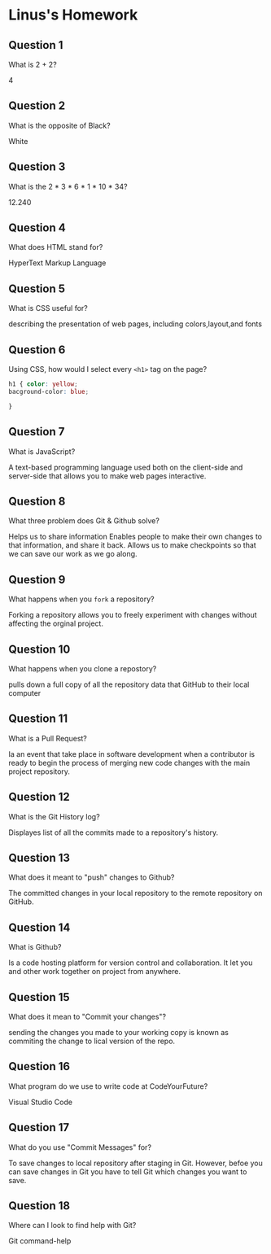 # Linus's Homework

## Question 1

What is 2 + 2?

4

## Question 2

What is the opposite of Black?

White

## Question 3

What is the  2 * 3 * 6 * 1 * 10 * 34?

12.240

## Question 4 

What does HTML stand for?

HyperText Markup Language

## Question 5

What is CSS useful for?

describing the presentation of web pages, including colors,layout,and fonts

## Question 6

Using CSS, how would I select every `<h1>` tag on the page?

```css
h1 { color: yellow;
bacground-color: blue;

}
```

## Question 7

What is JavaScript?

A text-based programming language used both on the client-side and server-side that allows you to make web pages interactive.

## Question 8

What three problem does Git & Github solve?

Helps us to share information
Enables people to make their own changes to that information, and share it back.
Allows us to make checkpoints so that we can save our work as we go along.

## Question 9

What happens when you `fork` a repository?

Forking a repository allows you to freely experiment with changes without affecting the orginal project.

## Question 10 

What happens when you clone a repostory?

pulls down a full copy of all the repository data that GitHub to their local computer

## Question 11

What is a Pull Request?

Ia an event that take place in software development when a contributor is ready to begin the process of merging new code changes with the main project repository.

## Question 12

What is the Git History log?

Displayes list of all the commits made to a repository's history.

## Question 13

What does it meant to "push" changes to Github?

The committed changes in your local repository to the remote repository on GitHub.

## Question 14

What is Github?

Is a code hosting platform for version control and collaboration. It let you and other work together on project from anywhere.

## Question 15

What does it mean to "Commit your changes"?

sending the changes you made to your working copy is known as commiting the change to lical version of the repo.

## Question 16

What program do we use to write code at CodeYourFuture?

Visual Studio Code

## Question 17

What do you use "Commit Messages" for?

To save changes to local repository after staging in Git. However, befoe you can save changes in Git you have to tell Git which changes you want to save.

## Question 18

Where can I look to find help with Git?

Git command-help
